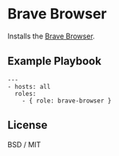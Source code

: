 # Brave Browser

Installs the [Brave Browser](https://www.brave.com).

## Example Playbook


```
---
- hosts: all
  roles:
    - { role: brave-browser }
```


## License

BSD / MIT

